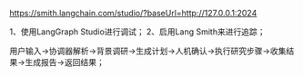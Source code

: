 
https://smith.langchain.com/studio/?baseUrl=http://127.0.0.1:2024

 1、使用LangGraph Studio进行调试；
 2、启用Lang Smith来进行追踪；

用户输入→协调器解析→背景调研→生成计划→人机确认→执行研究步骤→收集结果→生成报告→返回结果；


